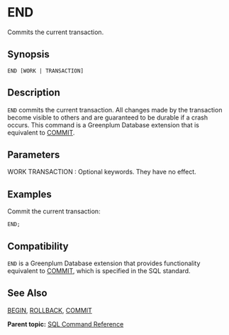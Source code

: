 # END 

Commits the current transaction.

## Synopsis 

``` {#sql_command_synopsis}
END [WORK | TRANSACTION]
```

## Description 

`END` commits the current transaction. All changes made by the transaction become visible to others and are guaranteed to be durable if a crash occurs. This command is a Greenplum Database extension that is equivalent to [COMMIT](COMMIT.html).

## Parameters 

WORK
TRANSACTION
:   Optional keywords. They have no effect.

## Examples 

Commit the current transaction:

```
END;
```

## Compatibility 

`END` is a Greenplum Database extension that provides functionality equivalent to [COMMIT](COMMIT.html), which is specified in the SQL standard.

## See Also 

[BEGIN](BEGIN.html), [ROLLBACK](ROLLBACK.html), [COMMIT](COMMIT.html)

**Parent topic:** [SQL Command Reference](../sql_commands/sql_ref.html)

